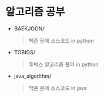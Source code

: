 # 알고리즘 공부

- BAEKJOON/ 

  > 백준 문제 소스코드 in python

- TOBIGS/

  > 투빅스 알고리즘 풀이 in python

- java_algorithm/

  > 백준 문제 소스코드 in java